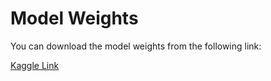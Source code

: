 # Model Weights

You can download the model weights from the following link:

[Kaggle Link](https://www.kaggle.com/models/abdelrahmanhesham101/lhc-auto-encoder/pyTorch/default/1)
